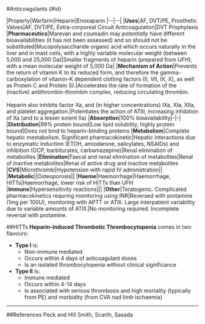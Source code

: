 #Anticoagulants {#id}
    
|Property|Warfarin|Heparin|Enoxaparin
|--|--|
|**Uses**|AF, DVT/PE, Prosthetic Valves|AF, DVT/PE, Extra-corporeal Circuit Anticoagulation|DVT Prophylaxis
|**Pharmaceutics**|Marevan and coumadin may *potentially* have different bioavailabilities (it has not been assessed) and so should not be substituted|Mucopolysaccharide organic acid which occurs naturally in the liver and in mast cells, with a highly variable molecular weight (between 5,000 and 25,000 Da)|Smaller fragments of heparin (prepared from UFH), with a mean molecular weight of 5,000 Da|
|**Mechanism of Action**|Prevents the return of vitamin K to its reduced form, and therefore the gamma-carboxylation of vitamin-K dependent clotting factors (II, VII, IX, X), as well as Protein C and Protein S).|Accelerates the rate of formation of the (inactive) antithrombin-thrombin complex, reducing circulating thrombin. <br><br> Heparin also inhibits factor Xa, and (in higher concentrations) IXa, XIa, XIIa, and platelet aggregation.|Potentiates the action of ATIII, increasing inhibition of Xa (and to a lesser extent IIa)
|**Absorption**|100% bioavailability|-|-|
|**Distribution**|99% protein bound|Low lipid solubility, highly protein bound|Does not bind to heparin-binding proteins
|**Metabolism**|Complete hepatic mestabolism. Significant pharmacokinetic|Hepatic interactions due to enzymatic induction (ETOH, amiodarone, salicylates, NSAIDs) and inhibition (OCP, barbiturates, carbamazepine)|Renal elimination of metabolites
|**Elimination**|Faecal and renal elimination of metabolites|Renal of inactive metabolites|Renal of active drug and inactive metabolites
|**CVS**|Microthrombi|Hypotension with rapid IV administration||
|**Metabolic**||Osteoporosis||
|**Haeme**|Haemorrhage|Haemorrhage, HITTs|Haemorrhage, lower risk of HITTs than UFH
|**Immune**|Hypersensitivity reactions|||
|**Other**|Teratogenic. Complicated pharmacokinetics requring monitoring using INR|Reversed with protamine (1mg per 100U), monitoring with APTT or ATIII. Large interpatient variability due to variable amounts of ATIII.|No monitoring required. Incomplete reversal with protamine.


##HITTs
**Heparin-Induced Thrombotic Thrombocytopenia** comes in two flavours:
* **Type I** is:
    * Non-immune mediated
    * Occurs within 4 days of anticoagulant doses
    * Is an isolated thrombocytopenia without clinical significance
* **Type II** is:
    * Immune mediated
    * Occurs within 4-14 days
    * Is associated with serious thrombosis and high mortality (typically from PE) and morbidity (from CVA nad limb ischaemia)

---
##References
Peck and Hill
Smith, Scarth, Sasada
